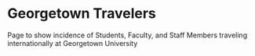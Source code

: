 # Georgetown Travelers

Page to show incidence of Students, Faculty, and Staff Members traveling internationally at Georgetown University
